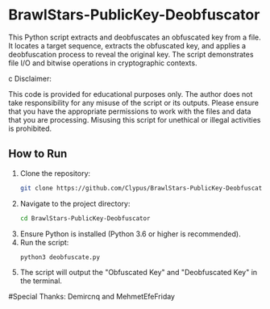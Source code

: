 # BrawlStars-PublicKey-Deobfuscator
This Python script extracts and deobfuscates an obfuscated key from a file. It locates a target sequence, extracts the obfuscated key, and applies a deobfuscation process to reveal the original key. The script demonstrates file I/O and bitwise operations in cryptographic contexts.

c Disclaimer:

This code is provided for educational purposes only. The author does not take responsibility for any misuse of the script or its outputs. Please ensure that you have the appropriate permissions to work with the files and data that you are processing. Misusing this script for unethical or illegal activities is prohibited.

## How to Run

1. Clone the repository:
   ```bash
   git clone https://github.com/Clypus/BrawlStars-PublicKey-Deobfuscator.git
   ```
2. Navigate to the project directory:
   ```bash
   cd BrawlStars-PublicKey-Deobfuscator
   ```
3. Ensure Python is installed (Python 3.6 or higher is recommended).
4. Run the script:
   ```bash
   python3 deobfuscate.py
5. The script will output the "Obfuscated Key" and "Deobfuscated Key" in the terminal.
   
#Special Thanks:
Demircnq and MehmetEfeFriday


